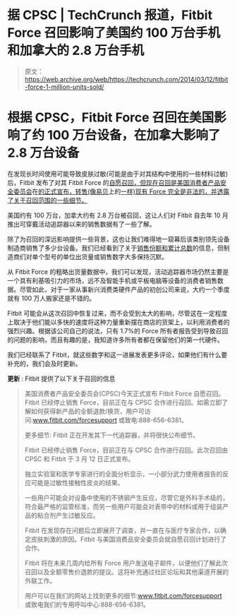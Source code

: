 # 据 CPSC | TechCrunch 报道，Fitbit Force 召回影响了美国约 100 万台手机和加拿大的 2.8 万台手机

> 原文：<https://web.archive.org/web/https://techcrunch.com/2014/03/12/fitbit-force-1-million-units-sold/>

# 根据 CPSC，Fitbit Force 召回在美国影响了约 100 万台设备，在加拿大影响了 2.8 万台设备

在发现长时间使用可能导致皮肤过敏(可能是由于对其结构中使用的一些材料过敏)后，Fitbit 发布了对其 Fitbit Force 的[自愿召回，但现在召回是美国消费者产品安全委员会](https://web.archive.org/web/20230315030546/https://techcrunch.com/2014/02/21/fitbit-issues-voluntary-recall-for-fitbit-force-due-to-skin-irritation-new-version-coming-soon/)在[的正式宣布，转售(像易贝](https://web.archive.org/web/20230315030546/http://www.cpsc.gov/en/Recalls/2014/Fitbit-Recalls-Force-Activity-Tracking-Wristband/#remedy)上的[一样)现有 Force 完全是非法的，并透露了关于召回范围的一些细节。](https://web.archive.org/web/20230315030546/http://consumerist.com/2014/03/07/if-youre-into-rashes-recalled-fitbit-force-goes-for-about-200-on-ebay/)

美国约有 100 万台，加拿大约有 2.8 万台被召回，这让人们对 Fitbit 自去年 10 月推出可穿戴活动追踪器以来的销售数据有了一些了解。

除了为召回的深远影响提供一些背景，这也让我们难得地一窥幕后该类别领先设备制造商销售了多少台设备。我们已经看到了关于[销售份额和累计总数](https://web.archive.org/web/20230315030546/http://mobihealthnews.com/28825/fitbit-jawbone-nike-had-97-percent-of-fitness-tracker-retail-sales-in-2013/)的信息，但制造商们对单个型号的单位出货量或销售数字大多保持沉默。

从 Fitbit Force 的粗略出货量数据中，我们可以发现，活动追踪器市场仍然主要是一个具有利基吸引力的市场，远不及智能手机或平板电脑等设备的消费者销售数据。尽管如此，对于一家从事新兴消费类硬件产品的初创公司来说，大约一个季度就有 100 万人搬家还是不错的。

Fitbit 可能会从这次召回中恢复过来，而不会受到太大的影响，尽管这在一定程度上取决于他们能以多快的速度将这种力量重新摆在商店的货架上，以利用消费者的强烈兴趣。根据该公司自己的说法，只有 1.7%的 Force 所有者报告受到导致召回的问题的影响，而且有趣的是，我知道许多所有者都在保留他们的第一代硬件。

我们已经联系了 Fitbit，就这些数字和这一进展发表更多评论，如果他们有什么要补充的，我们会及时更新。

**更新** : Fitbit 提供了以下关于召回的信息

> 美国消费者产品安全委员会(CPSC)今天正式宣布 Fitbit Force 自愿召回。Fitbit 已经停止销售 Force，目前正在与 CPSC 合作进行召回。如需立即了解如何获得新产品的全额退款/换货，用户可访问:www.fitbit.com/forcesupport 或致电:888-656-6381。
> 
> 更多细节:
> Fitbit 正在开发其下一代追踪器，并将很快公布细节。
> 
> Fitbit 已经停止销售 Force，目前正在与 CPSC 合作进行召回。此次召回由 CPSC 和 Fitbit 于 3 月 12 日正式宣布。
> 
> 独立实验室和医学专家进行的全面分析显示，一小部分武力使用者报告的反应可能是过敏性接触性皮炎的结果。
> 
> 一些用户可能会对设备中使用的不锈钢产生反应，尽管它是外科手术级的，符合最严格的监管标准，而另一些用户可能会对表带中的材料或用于组装产品的粘合剂产生过敏反应。
> 
> Fitbit 在发现存在问题后立即展开了调查，并一直在与医疗专家合作，以确定皮肤刺激的原因。Fitbit 与美国消费品安全委员会就自愿召回计划进行了合作。
> 
> Fitbit 将在未来几周内给所有 Force 用户发送电子邮件，以便他们了解此次召回以及全额零售价退款的提议。这将补充通过社区论坛和其他渠道开展的外联工作。
> 
> 用户可以在我们的网站上找到更多的细节:www.fitbit.com/forcesupport 或致电我们的专用呼叫中心:888-656-6381。
